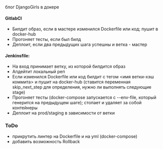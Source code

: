 блог DjangoGirls в докере 

#### GitlabCI
* Билдит образ, если в мастере изменился Dockerfile или код; пушит в docker-hub
* Прогоняет тесты, если был билд
* Деплоит, если два предыдущих шага успешны и ветка - мастер

#### Jenkinsfile:

* На вход принимает ветку, из которой билдится образ
* Апдейтит локальный реп
* Если изменился Dockerfile или код билдит с тегом <имя ветки-хэш коммита> и пушит на docker-hub (ставится переменная skip_next_step для определения, нужно ли выполнять следующие stage)
* Прогоняет тесты (docker-compose запускается с --env-file, который генерится на предыдущем шаге); стопает и удаляет за собой контейнеры
* Деплоит на prod/staging в зависимости от ветки

### ToDo
* прикрутить линтер на Dockerfile и на yml (docker-compose)
* добавить возможность Rollback
